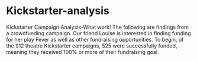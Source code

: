 # Kickstarter-analysis
Kickstarter Campaign Analysis-What work!
The following are findings from a crowdfunding campaign. Our friend Louise is interested in finding funding for her play Fever as well as other fundraising opportunities. To begin, of the 912 theatre Kickstarter campaigns, 525 were successfully funded, meaning they received 100% or more of their fundraising goal.





